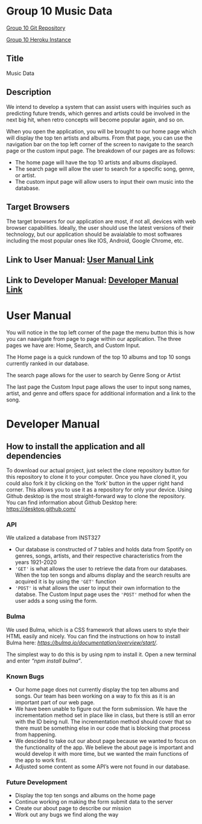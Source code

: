 # Group 10 Music Data

[Group 10 Git Repository](https://github.com/annachk/Group10-Final-INST377SP2021)

[Group 10 Heroku Instance](https://group10-final-inst377.herokuapp.com/index.html)

## Title

Music Data

## Description

We intend to develop a system that can assist users with inquiries such as predicting future trends, which genres and artists could be involved in the next big hit, when retro concepts will become popular again, and so on. 

When you open the application, you will be brought to our home page which will display the top ten artists and albums. From that page, you can use the navigation bar on the top left corner of the screen to navigate to the search page or the custom input page. The breakdown of our pages are as follows:

- The home page will have the top 10 artists and albums displayed. 
- The search page will allow the user to search for a specific song, genre, or artist.
- The custom input page will allow users to input their own music into the database.

## Target Browsers

The target browsers for our application are most, if not all, devices with web browser capabilities. Ideally, the user should use the latest versions of their technology, but our application should be avaialable to most softwares including the most popular ones like IOS, Android, Google Chrome, etc.

## Link to User Manual: [User Manual Link](#user-manual)
 
## Link to Developer Manual: [Developer Manual Link](#developer-manual)

# User Manual

You will notice in the top left corner of the page the menu button this is how you can naavigate from page to page within our application. The three pages we have are: Home, Search, and Custom Input. 

The Home page is a quick rundown of the top 10 albums and top 10 songs currently ranked in our database.  

The search page allows for the user to search by Genre Song or Artist

The last page the Custom Input page allows the user to input song names, artist, and genre and offers space for additional information and a link to the song. 

# Developer Manual

## How to install the application and all dependencies

To download our actual project, just select the clone repository button for this repository to clone it to your computer. Once you have cloned it, you could also fork it by clicking on the 'fork' button in the upper right hand corner. This allows you to use it as a repository for only your device. Using Github desktop is the most straight-forward way to clone the repository. You can find information about Github Desktop here: https://desktop.github.com/

### API 

We utalized a database from INST327 
* Our database is constructed of 7 tables and holds data from Spotify on genres, songs, artists, and their respective characteristics from the years 1921-2020
* `'GET'` is what allows the user to retrieve the data from our databases. When the top ten songs and albums display and the search results are acquired it is by using the `'GET'` function
* `'POST'` is what allows the user to input their own information to the databse. The Custom Input page uses the `'POST'` method for when the user adds a song using the form. 

### Bulma

We used Bulma, which is a CSS framework that allows users to style their HTML easily and nicely. You can find the instructions on how to install Bulma here: *https://bulma.io/documentation/overview/start/*. 

The simplest way to do this is by using npm to install it. Open a new terminal and enter *“npm install bulma”*.


### Known Bugs

* Our home page does not currently display the top ten albums and songs. Our team has been working on a way to fix this as it is an important part of our web page.
* We have been unable to figure out the form submission. We have the incrementation method set in place like in class, but there is still an error with the ID being null. The incrementation method should cover that so there must be something else in our code that is blocking that process from happening.
* We descided to take out our about page because we wanted to focus on the functionality of the app. We believe the about page is important and would develop it with more time, but we wanted the main functions of the app to work first.
* Adjusted some content as some API’s were not found in our database.



### Future Development

* Display the top ten songs and albums on the home page
* Continue working on making the form submit data to the server
* Create our about page to describe our mission
* Work out any bugs we find along the way
